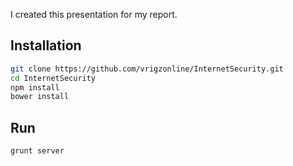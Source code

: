 I created this presentation for my report.


Installation
--------------

```sh
git clone https://github.com/vrigzonline/InternetSecurity.git
cd InternetSecurity
npm install
bower install
```

Run
---

```sh
grunt server
```

